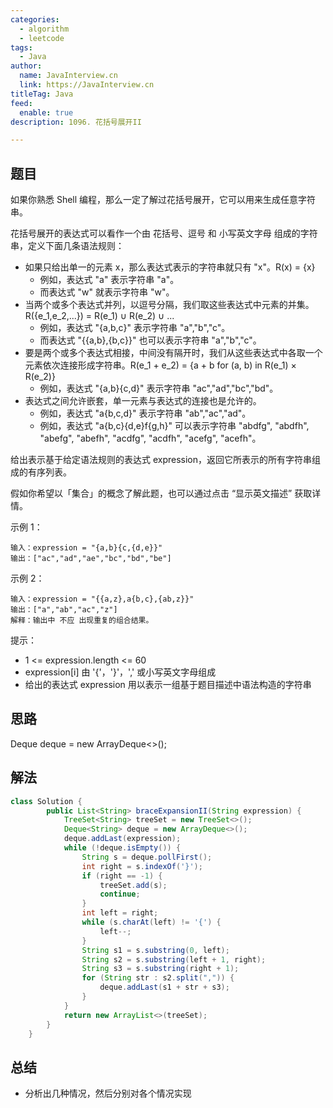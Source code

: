 ```yaml
---
categories:
  - algorithm
  - leetcode
tags:
  - Java
author: 
  name: JavaInterview.cn
  link: https://JavaInterview.cn
titleTag: Java
feed:
  enable: true
description: 1096. 花括号展开II

---
```


## 题目
如果你熟悉 Shell 编程，那么一定了解过花括号展开，它可以用来生成任意字符串。

花括号展开的表达式可以看作一个由 花括号、逗号 和 小写英文字母 组成的字符串，定义下面几条语法规则：

* 如果只给出单一的元素 x，那么表达式表示的字符串就只有 "x"。R(x) = {x}
  * 例如，表达式 "a" 表示字符串 "a"。
  * 而表达式 "w" 就表示字符串 "w"。
* 当两个或多个表达式并列，以逗号分隔，我们取这些表达式中元素的并集。R({e_1,e_2,...}) = R(e_1) ∪ R(e_2) ∪ ...
  * 例如，表达式 "{a,b,c}" 表示字符串 "a","b","c"。
  * 而表达式 "{{a,b},{b,c}}" 也可以表示字符串 "a","b","c"。
* 要是两个或多个表达式相接，中间没有隔开时，我们从这些表达式中各取一个元素依次连接形成字符串。R(e_1 + e_2) = {a + b for (a, b) in R(e_1) × R(e_2)}
  * 例如，表达式 "{a,b}{c,d}" 表示字符串 "ac","ad","bc","bd"。
* 表达式之间允许嵌套，单一元素与表达式的连接也是允许的。
  * 例如，表达式 "a{b,c,d}" 表示字符串 "ab","ac","ad"。
  * 例如，表达式 "a{b,c}{d,e}f{g,h}" 可以表示字符串 "abdfg", "abdfh", "abefg", "abefh", "acdfg", "acdfh", "acefg", "acefh"。

给出表示基于给定语法规则的表达式 expression，返回它所表示的所有字符串组成的有序列表。

假如你希望以「集合」的概念了解此题，也可以通过点击 “显示英文描述” 获取详情。



示例 1：

    输入：expression = "{a,b}{c,{d,e}}"
    输出：["ac","ad","ae","bc","bd","be"]
示例 2：
    
    输入：expression = "{{a,z},a{b,c},{ab,z}}"
    输出：["a","ab","ac","z"]
    解释：输出中 不应 出现重复的组合结果。


提示：

* 1 <= expression.length <= 60
* expression[i] 由 '{'，'}'，',' 或小写英文字母组成
* 给出的表达式 expression 用以表示一组基于题目描述中语法构造的字符串
## 思路

Deque<String> deque = new ArrayDeque<>();

## 解法
```java
class Solution {
        public List<String> braceExpansionII(String expression) {
            TreeSet<String> treeSet = new TreeSet<>();
            Deque<String> deque = new ArrayDeque<>();
            deque.addLast(expression);
            while (!deque.isEmpty()) {
                String s = deque.pollFirst();
                int right = s.indexOf('}');
                if (right == -1) {
                    treeSet.add(s);
                    continue;
                }
                int left = right;
                while (s.charAt(left) != '{') {
                    left--;
                }
                String s1 = s.substring(0, left);
                String s2 = s.substring(left + 1, right);
                String s3 = s.substring(right + 1);
                for (String str : s2.split(",")) {
                    deque.addLast(s1 + str + s3);
                }
            }
            return new ArrayList<>(treeSet);
        }
    }

```

## 总结

- 分析出几种情况，然后分别对各个情况实现 
